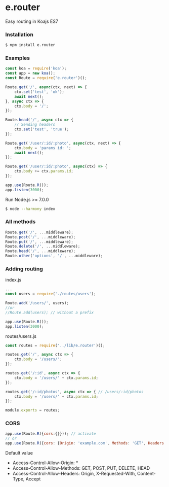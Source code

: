 # e.router
Easy routing in Koajs ES7

### Installation
~~~sh
$ npm install e.router
~~~

### Examples
~~~javascript
const koa = require('koa');
const app = new koa();
const Route = require('e.router')();

Route.get('/', async(ctx, next) => {
    ctx.set('test', 'ok');
    await next();
}, async ctx => {
    ctx.body = '/';
});

Route.head('/', async ctx => {
    // Sending headers
    ctx.set('test', 'true');
});

Route.get('/user/:id/:photo', async(ctx, next) => {
    ctx.body = 'params id: ';
    await next();
});

Route.get('/user/:id/:photo', async(ctx) => {
    ctx.body += ctx.params.id;
});

app.use(Route.R());
app.listen(3000);
~~~

Run Node.js >= 7.0.0

~~~sh
$ node --harmony index
~~~

### All methods
~~~javascript
Route.get('/', ...middleware);
Route.post('/', ...middleware);
Route.put('/', ...middleware);
Route.delete('/', ...middleware);
Route.head('/', ...middleware);
Route.other('options', '/', ...middleware);
~~~

### Adding routing

index.js

~~~javascript
...
const users = require('./routes/users');

Route.add('/users/', users);
//or
//Route.add(users); // without a prefix

app.use(Route.R());
app.listen(3000);
~~~

routes/users.js

~~~javascript
const routes = require('../lib/e.router')();

routes.get('/', async ctx => {
    ctx.body = '/users/';
});

routes.get('/:id', async ctx => {
    ctx.body = '/users/' + ctx.params.id;
});

routes.get('/:id/photos', async ctx => { // /users/:id/photos
    ctx.body = '/users/' + ctx.params.id;
});

module.exports = routes;
~~~

### CORS
~~~javascript
app.use(Route.R({cors:{}})); // activate
// or
app.use(Route.R({cors: {Origin: 'example.com', Methods: 'GET', Headers: 'Origin'}}));
~~~

Default value
- Access-Control-Allow-Origin: *
- Access-Control-Allow-Methods: GET, POST, PUT, DELETE, HEAD
- Access-Control-Allow-Headers: Origin, X-Requested-With, Content-Type, Accept